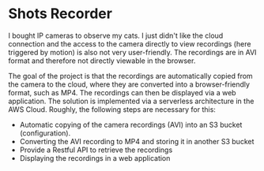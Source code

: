 # Shots Recorder

I bought IP cameras to observe my cats. I just didn't like the cloud connection and the access to the camera directly to view recordings (here triggered by motion) is also not very user-friendly. The recordings are in AVI format and therefore not directly viewable in the browser. 

The goal of the project is that the recordings are automatically copied from the camera to the cloud, where they are converted into a browser-friendly format, such as MP4. The recordings can then be displayed via a web application. The solution is implemented via a serverless architecture in the AWS Cloud. Roughly, the following steps are necessary for this:
- Automatic copying of the camera recordings (AVI) into an S3 bucket (configuration).
- Converting the AVI recording to MP4 and storing it in another S3 bucket
- Provide a Restful API to retrieve the recordings
- Displaying the recordings in a web application
